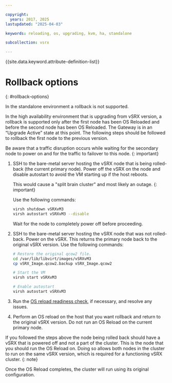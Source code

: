 ```yaml
---

copyright:
  years: 2017, 2025
lastupdated: "2025-04-03"

keywords: reloading, os, upgrading, kvm, ha, standalone

subcollection: vsrx

---
```


{{site.data.keyword.attribute-definition-list}}

# Rollback options
{: #rollback-options}

In the standalone environment a rollback is not supported.

In the high availability environment that is upgrading from vSRX version, a rollback is supported only after the first node has been OS Reloaded and before the second node has been OS Reloaded. The Gateway is in an “Upgrade Active” state at this point. The following steps should be followed to rollback the first node to the previous version.

Be aware that a traffic disruption occurs while waiting for the secondary node to power on and for the traffic to failover to this node.
{: important}

1. SSH to the bare-metal server hosting the vSRX node that is being rolled-back (the current primary node). Power off the vSRX on the node and disable autostart to avoid the VM starting up if the host reboots.

   This would cause a "split brain cluster" and most likely an outage.
   {: important}

   Use the following commands:

   ```sh
   virsh shutdown vSRXvM3
   virsh autostart vSRXvM3 --disable
   ```

   Wait for the node to completely power off before proceeding.

1. SSH to the bare-metal server hosting the vSRX node that was not rolled-back. Power on the vSRX. This returns the primary node back to the original vSRX version. Use the following commands:

   ```sh
   # Restore the original qcow2 file.
   cd /var/lib/libvirt/images/vSRXvM3
   cp vSRX_Image.qcow2.backup vSRX_Image.qcow2

   # Start the VM
   virsh start vSRXvM3

   # Enable autostart
   virsh autostart vSRXvM3
   ```

1.	Run the [OS reload readiness check](/docs/vsrx?topic=vsrx-vsrx-readiness), if necessary, and resolve any issues.

1.	Perform an OS reload on the host that you want rollback and return to the original vSRX version. Do not run an OS Reload on the current primary node.

   If you followed the steps above the node being rolled back should have a vSRX that is powered off and not a part of the cluster. This is the node that you should run the OS Reload on. Doing so allows both nodes in the cluster to run on the same vSRX version, which is required for a functioning vSRX cluster.
   {: note}

Once the OS Reload completes, the cluster will run using its original configuration.
